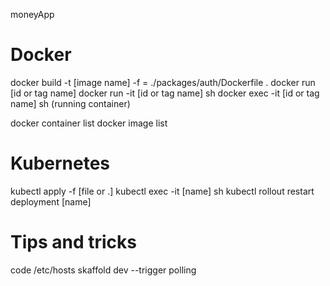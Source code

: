 moneyApp

# Docker

docker build -t [image name] -f = ./packages/auth/Dockerfile .
docker run [id or tag name]
docker run -it [id or tag name] sh
docker exec -it [id or tag name] sh (running container)

docker container list
docker image list

# Kubernetes

kubectl apply -f [file or .]
kubectl exec -it [name] sh
kubectl rollout restart deployment [name]

# Tips and tricks

code /etc/hosts
skaffold dev --trigger polling
